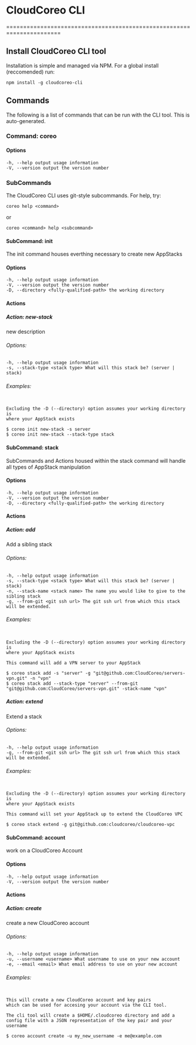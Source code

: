 # CloudCoreo CLI
======================================================================

## Install CloudCoreo CLI tool

Installation is simple and managed via NPM. For a global install (reccomended) run:

```
npm install -g cloudcoreo-cli
```

## Commands

The following is a list of commands that can be run with the CLI tool. This is auto-generated.

### Command: **coreo**

#### Options

```
-h, --help output usage information
-V, --version output the version number
```

### SubCommands

The CloudCoreo CLI uses git-style subcommands.
For help, try:
```
coreo help <command>
```
or
```
coreo <command> help <subcommand>
```

#### SubCommand: init

The init command houses everthing necessary to create new AppStacks
#### Options

```
-h, --help output usage information
-V, --version output the version number
-D, --directory <fully-qualified-path> the working directory
```
#### Actions

##### Action: new-stack

  new description

###### Options:

```
-h, --help output usage information
-s, --stack-type <stack type> What will this stack be? (server | stack)
```
###### Examples:

```

Excluding the -D (--directory) option assumes your working directory is
where your AppStack exists

$ coreo init new-stack -s server
$ coreo init new-stack --stack-type stack
```

#### SubCommand: stack

SubCommands and Actions housed within the stack command will handle all types of AppStack manipulation
#### Options

```
-h, --help output usage information
-V, --version output the version number
-D, --directory <fully-qualified-path> the working directory
```
#### Actions

##### Action: add

  Add a sibling stack

###### Options:

```
-h, --help output usage information
-s, --stack-type <stack type> What will this stack be? (server | stack)
-n, --stack-name <stack name> The name you would like to give to the sibling stack
-g, --from-git <git ssh url> The git ssh url from which this stack will be extended.
```
###### Examples:

```

Excluding the -D (--directory) option assumes your working directory is
where your AppStack exists

This command will add a VPN server to your AppStack

$ coreo stack add -s "server" -g "git@github.com:CloudCoreo/servers-vpn.git" -n "vpn"
$ coreo stack add --stack-type "server" --from-git "git@github.com:CloudCoreo/servers-vpn.git" -stack-name "vpn"
```
##### Action: extend

  Extend a stack

###### Options:

```
-h, --help output usage information
-g, --from-git <git ssh url> The git ssh url from which this stack will be extended.
```
###### Examples:

```

Excluding the -D (--directory) option assumes your working directory is
where your AppStack exists

This command will set your AppStack up to extend the CloudCoreo VPC

$ coreo stack extend -g git@github.com:cloudcoreo/cloudcoreo-vpc
```

#### SubCommand: account

work on a CloudCoreo Account
#### Options

```
-h, --help output usage information
-V, --version output the version number
```
#### Actions

##### Action: create

  create a new CloudCoreo account

###### Options:

```
-h, --help output usage information
-u, --username <username> What username to use on your new account
-e, --email <email> What email address to use on your new account
```
###### Examples:

```

This will create a new CloudCoreo account and key pairs
which can be used for accesing your account via the CLI tool.

The cli tool will create a $HOME/.cloudcoreo directory and add a
config file with a JSON representation of the key pair and your username

$ coreo account create -u my_new_username -e me@example.com
```
